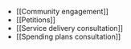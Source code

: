 - [[Community engagement]]
- [[Petitions]]
- [[Service delivery consultation]]
- [[Spending plans consultation]]
